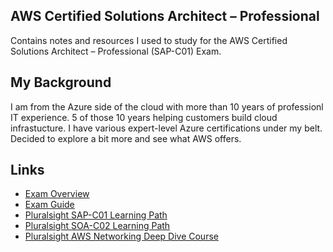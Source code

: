 ## AWS Certified Solutions Architect – Professional

Contains notes and resources I used to study for the AWS Certified Solutions Architect – Professional (SAP-C01) Exam.

## My Background
I am from the Azure side of the cloud with more than 10 years of professionl IT experience. 5 of those 10 years helping customers build cloud infrastucture. I have various expert-level Azure certifications under my belt. Decided to explore a bit more and see what AWS offers.

## Links
* [Exam Overview](https://aws.amazon.com/certification/?nc2=sb_ce_co)
* [Exam Guide](https://d1.awsstatic.com/training-and-certification/docs-sa-pro/AWS-Certified-Solutions-Architect-Professional_Exam-Guide.pdf)
* [Pluralsight SAP-C01 Learning Path](https://app.pluralsight.com/paths/certificate/aws-certified-solutions-architect-professional)
* [Pluralsight SOA-C02 Learning Path](https://app.pluralsight.com/paths/certificate/aws-certified-sysops-administrator-associate-soa-c02)
* [Pluralsight AWS Networking Deep Dive Course](https://app.pluralsight.com/library/courses/aws-networking-deep-dive-vpc/table-of-contents)
